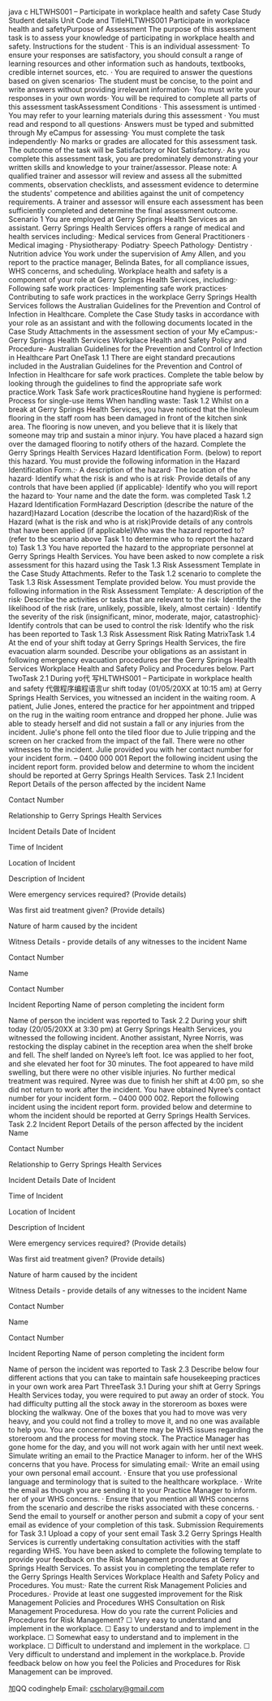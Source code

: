 java c HLTWHS001 – Participate in workplace health and safety Case Study Student details Unit Code and TitleHLTWHS001 Participate in workplace health and safetyPurpose of Assessment The purpose of this assessment task is to assess your knowledge of participating in workplace health and safety. Instructions for the student · This is an individual assessment· To ensure your responses are satisfactory, you should consult a range of learning resources and other information such as handouts, textbooks, credible internet sources, etc. · You are required to answer the questions based on given scenarios· The student must be concise, to the point and write answers without providing irrelevant information· You must write your responses in your own words· You will be required to complete all parts of this assessment taskAssessment Conditions · This assessment is untimed · You may refer to your learning materials during this assessment · You must read and respond to all questions· Answers must be typed and submitted through My eCampus for assessing· You must complete the task independently· No marks or grades are allocated for this assessment task. The outcome of the task will be Satisfactory or Not Satisfactory.· As you complete this assessment task, you are predominately demonstrating your written skills and knowledge to your trainer/assessor. Please note: A qualified trainer and assessor will review and assess all the submitted comments, observation checklists, and assessment evidence to determine the students' competence and abilities against the unit of competency requirements. A trainer and assessor will ensure each assessment has been sufficiently completed and determine the final assessment outcome. Scenario 1 You are employed at Gerry Springs Health Services as an assistant. Gerry Springs Health Services offers a range of medical and health services including:· Medical services from General Practitioners · Medical imaging · Physiotherapy· Podiatry· Speech Pathology· Dentistry · Nutrition advice You work under the supervision of Amy Allen, and you report to the practice manager, Belinda Bates, for all compliance issues, WHS concerns, and scheduling. Workplace health and safety is a component of your role at Gerry Springs Health Services, including:· Following safe work practices· Implementing safe work practices· Contributing to safe work practices in the workplace Gerry Springs Health Services follows the Australian Guidelines for the Prevention and Control of Infection in Healthcare. Complete the Case Study tasks in accordance with your role as an assistant and with the following documents located in the Case Study Attachments in the assessment section of your My eCampus:- Gerry Springs Health Services Workplace Health and Safety Policy and Procedure- Australian Guidelines for the Prevention and Control of Infection in Healthcare Part OneTask 1.1 There are eight standard precautions included in the Australian Guidelines for the Prevention and Control of Infection in Healthcare for safe work practices. Complete the table below by looking through the guidelines to find the appropriate safe work practice.Work Task Safe work practicesRoutine hand hygiene is performed: Process for single-use items When handling waste: Task 1.2 Whilst on a break at Gerry Springs Health Services, you have noticed that the linoleum flooring in the staff room has been damaged in front of the kitchen sink area. The flooring is now uneven, and you believe that it is likely that someone may trip and sustain a minor injury. You have placed a hazard sign over the damaged flooring to notify others of the hazard. Complete the Gerry Springs Health Services Hazard Identification Form. (below) to report this hazard.
You must provide the following information in the Hazard Identification Form.:· A description of the hazard· The location of the hazard· Identify what the risk is and who is at risk· Provide details of any controls that have been applied (if applicable)· Identify who you will report the hazard to· Your name and the date the form. was completed Task 1.2 Hazard Identification FormHazard Description (describe the nature of the hazard)Hazard Location (describe the location of the hazard)Risk of the Hazard (what is the risk and who is at risk)Provide details of any controls that have been applied (if applicable)Who was the hazard reported to? (refer to the scenario above Task 1 to determine who to report the hazard to) Task 1.3 You have reported the hazard to the appropriate personnel at Gerry Springs Health Services. You have been asked to now complete a risk assessment for this hazard using the Task 1.3 Risk Assessment Template in the Case Study Attachments. Refer to the Task 1.2 scenario to complete the Task 1.3 Risk Assessment Template provided below. You must provide the following information in the Risk Assessment Template:· A description of the risk· Describe the activities or tasks that are relevant to the risk· Identify the likelihood of the risk (rare, unlikely, possible, likely, almost certain) · Identify the severity of the risk (insignificant, minor, moderate, major, catastrophic)· Identify controls that can be used to control the risk· Identify who the risk has been reported to Task 1.3 Risk Assessment Risk Rating MatrixTask 1.4 At the end of your shift today at Gerry Springs Health Services, the fire evacuation alarm sounded. Describe your obligations as an assistant in following emergency evacuation procedures per the Gerry Springs Health Services Workplace Health and Safety Policy and Procedures below. Part TwoTask 2.1 During yo代 写HLTWHS001 – Participate in workplace health and safety 代做程序编程语言ur shift today (01/05/20XX at 10:15 am) at Gerry Springs Health Services, you witnessed an incident in the waiting room. A patient, Julie Jones, entered the practice for her appointment and tripped on the rug in the waiting room entrance and dropped her phone. Julie was able to steady herself and did not sustain a fall or any injuries from the incident. Julie's phone fell onto the tiled floor due to Julie tripping and the screen on her cracked from the impact of the fall. There were no other witnesses to the incident. Julie provided you with her contact number for your incident form. – 0400 000 001 Report the following incident using the incident report form. provided below and determine to whom the incident should be reported at Gerry Springs Health Services.
Task 2.1 Incident Report Details of the person affected by the incident
Name

Contact Number

Relationship to Gerry Springs Health Services

Incident Details
Date of Incident

Time of Incident

Location of Incident

Description of Incident

Were emergency services required? (Provide details)

Was first aid treatment given? (Provide details)

Nature of harm caused by the incident

Witness Details - provide details of any witnesses to the incident Name

Contact Number

Name

Contact Number

Incident Reporting
Name of person completing the incident form

Name of person the incident was reported to Task 2.2 During your shift today (20/05/20XX at 3:30 pm) at Gerry Springs Health Services, you witnessed the following incident. Another assistant, Nyree Norris, was restocking the display cabinet in the reception area when the shelf broke and fell. The shelf landed on Nyree’s left foot. Ice was applied to her foot, and she elevated her foot for 30 minutes. The foot appeared to have mild swelling, but there were no other visible injuries. No further medical treatment was required. Nyree was due to finish her shift at 4:00 pm, so she did not return to work after the incident. You have obtained Nyree’s contact number for your incident form. – 0400 000 002. Report the following incident using the incident report form. provided below and determine to whom the incident should be reported at Gerry Springs Health Services.
Task 2.2 Incident Report Details of the person affected by the incident Name

Contact Number

Relationship to Gerry Springs Health Services

Incident Details Date of Incident

Time of Incident

Location of Incident

Description of Incident

Were emergency services required? (Provide details)

Was first aid treatment given? (Provide details)

Nature of harm caused by the incident

Witness Details - provide details of any witnesses to the incident Name

Contact Number

Name

Contact Number

Incident Reporting Name of person completing the incident form

Name of person the incident was reported to Task 2.3 Describe below four different actions that you can take to maintain safe housekeeping practices in your own work area Part ThreeTask 3.1 During your shift at Gerry Springs Health Services today, you were required to put away an order of stock. You had difficulty putting all the stock away in the storeroom as boxes were blocking the walkway. One of the boxes that you had to move was very heavy, and you could not find a trolley to move it, and no one was available to help you. You are concerned that there may be WHS issues regarding the storeroom and the process for moving stock. The Practice Manager has gone home for the day, and you will not work again with her until next week. Simulate writing an email to the Practice Manager to inform. her of the WHS concerns that you have. Process for simulating email:· Write an email using your own personal email account. · Ensure that you use professional language and terminology that is suited to the healthcare workplace. · Write the email as though you are sending it to your Practice Manager to inform. her of your WHS concerns. · Ensure that you mention all WHS concerns from the scenario and describe the risks associated with these concerns. · Send the email to yourself or another person and submit a copy of your sent email as evidence of your completion of this task.
Submission Requirements for Task 3.1 Upload a copy of your sent email Task 3.2 Gerry Springs Health Services is currently undertaking consultation activities with the staff regarding WHS. You have been asked to complete the following template to provide your feedback on the Risk Management procedures at Gerry Springs Health Services. To assist you in completing the template refer to the Gerry Springs Health Services Workplace Health and Safety Policy and Procedures. You must:· Rate the current Risk Management Policies and Procedures.· Provide at least one suggested improvement for the Risk Management Policies and Procedures WHS Consultation on Risk Management Proceduresa. How do you rate the current Policies and Procedures for Risk Management?
☐ Very easy to understand and implement in the workplace. ☐ Easy to understand and to implement in the workplace. ☐ Somewhat easy to understand and to implement in the workplace. ☐ Difficult to understand and implement in the workplace. ☐ Very difficult to understand and implement in the workplace.b. Provide feedback below on how you feel the Policies and Procedures for Risk Management can be improved.

加QQ codinghelp Email: cscholary@gmail.com
